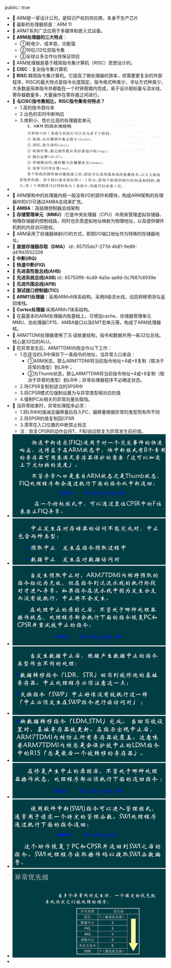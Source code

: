public:: true

- 🔵 ARM是一家设计公司，是知识产权的供应商，本身不生产芯片
- 🔵 最新的处理器核是：ARM 11
- 🔵 ARM7系列广泛应用于多媒体和嵌入式设备。
- 🔵 **ARM处理器的三大特点**：
	- ①耗电少、成本低、功能强
	- ②16位/32位双指令集
	- ③全球众多合作伙伴保证供应
- 🔵 ARM处理器是基于精简指令集计算机（RISC）思想设计的。
- 🔵 **CISC**：复杂指令集计算机
- 🔵 **RISC**:精简指令集计算机。它提高了微处理器的效率，但需要更复杂的外部程序。RISC的最大特点是指令长度固定，指令格式种类少，寻址方式种类少，大多数是简单指令并都能在一个时钟周期内完成，易于设计超标量与流水线，寄存器数量多，大量操作在寄存器之间进行。
- 🔵 **与CISC指令集相比，RISC指令集有何特点？**
	- 1.高的指令吞吐率
	- 2.出色的实时中断响应
	- 3.体积小、性价比高的处理器宏单元
- ![image.png](../assets/image_1702189341834_0.png)
- 🔵 ARM架构中的处理器内核一般没有I/O的部件和模块，构成ARM架构的处理器中的I/O可通过AMBA总线来扩充。
- 🔵 **AMBA**：高级微控制器总线架构
- 🔵 **存储管理单元（MMU）**:它是中央处理器（CPU）中用来管理虚拟存储器、物理存储器的控制线路，同时也负责虚拟地址映射为物理地址，以及提供硬件机制的内存访问授权。
- 🔵 ARM采用了存储器映射I/O的方式，即把I/O端口地址作为特殊的存储器地址。
- 🔵 **直接存储器存取（DMA）**
  id:: 65755de7-277d-4b81-9e89-d41fd3552209
- 🔵 **中断(IRQ)**
- 🔵 **快速中断(FIQ)**
- 🔵 **先进高性能总线(AHB)**
- 🔵 **先进系统总线(ASB)**
  id:: 65755ff6-4cd9-4a5a-aa9d-0c7687c6939e
- 🔵 **先进外围总线(APB)**
- 🔵 **测试接口控制器(TIC)**
- 🔵 **ARM11处理器**：采用ARMv6体系结构，采用8级流水线，动态转移预测与返回堆栈。
- 🔵 **Cortex处理器**:采用ARMv7体系结构。
- 🔵 在最基本的ARM处理器内核基础上，可增加cache、存储器管理单元MMU、协处理器CP15、AMBA接口以及EMT宏单元等，构成了ARM处理器核。
- 🔵 ARM7TDMI处理器使用了冯·诺依曼结构，指令和数据共用一条32位总线。 核心是32位的ALU。
- 🔵 在异常发生后，ARM7TDMI内核会作以下工作：
	- 1.在适当的LR中保存下一条指令的地址，当异常入口来自：
		- ①ARM状态，那么ARM7TDMI将当前指令地址+4或+8复制（取决于异常的类型）到LR中；
		- ②为Thumb状态，那么ARM7TDMI将当前指令地址+4或+8复制（取决于异常的类型）到LR中；异常处理器程序不必确定状态。
	- 2.将CPSR复制到适当的SPSR中
	- 3.将CPSR模式位强制设置为与异常类型相对应的值
	- 4.强制PC从相关的异常向量处取指。
- 🔵 当异常结束时，异常处理程序必须：
	- 1.将LR中的值减去偏移量后存入PC，偏移量根据异常的类型而有所不同
	- 2.将SPSR的值复制回CPSR
	- 3.清零在入口位置的中断禁止标志
	- 注：恢复CPSR的动作会将T、F和I自动恢复为异常发生前的值。
- ![image.png](../assets/image_1702344922480_0.png)
- ![image.png](../assets/image_1702344941320_0.png)
- ![image.png](../assets/image_1702344966063_0.png)
- ![image.png](../assets/image_1702344984588_0.png)
- ![image.png](../assets/image_1702345016416_0.png)
- ![image.png](../assets/image_1702345035936_0.png)
- ![image.png](../assets/image_1702345053311_0.png)
- ![image.png](../assets/image_1702345081620_0.png)
-